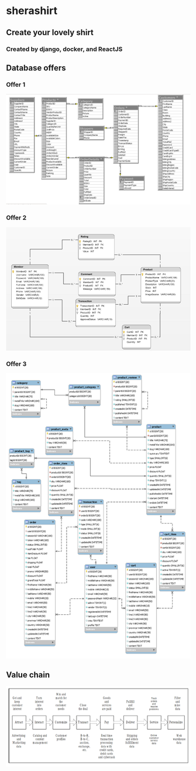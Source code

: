 # sherashirt
## Create your lovely shirt
### Created by django, docker, and ReactJS

## Database offers
### Offer 1
![DataBase](/static_root_tmp/sherashirt_databases.png)
### Offer 2
![DataBase2](/static_root_tmp/database2.png)
### Offer 3
![DataBase3](/static_root_tmp/database3.png)

## Value chain 
![Value chain](/static_root_tmp/value_chain.png)
